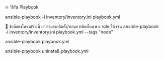 🔥 วิธีรัน Playbook

ansible-playbook -i inventory/inventory.ini playbook.yml

📌 ข้อดีของโครงสร้างนี้
✅ สามารถติดตั้ง/ถอนการติดตั้งเฉพาะ role ได้ เช่น
ansible-playbook -i inventory/inventory.ini playbook.yml --tags "node"

ansible-playbook playbook.yml

ansible-playbook uninstall_playbook.yml